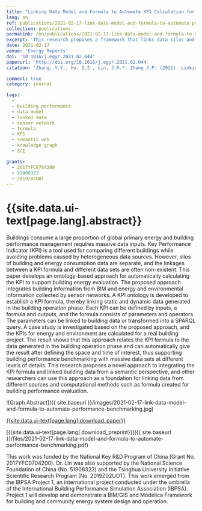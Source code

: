 ```yaml
---
title: "Linking Data Model and Formula to Automate KPI Calculation for Building Performance Benchmarking"
lang: en
ref: publications/2021-02-17-link-data-model-and-formula-to-automate-performance-benchmarking
collection: publications
permalink: /en/publications/2021-02-17-link-data-model-and-formula-to-automate-performance-benchmarking
excerpt: 'This research proposes a framework that links data silos and formula to automate KPI calculation process, enabling performance comparison of buildings based on data with defferent levels of details'
date: 2021-02-17
venue: 'Energy Reports'
doi: '10.​1016/​j.​egyr.​2021.​02.​044'
paperurl: 'http://doi.org/10.​1016/​j.​egyr.​2021.​02.​044'
citation: 'Zhang, Y.Y., Hu, Z.Z., Lin, J.R.*, Zhang J.P. (2021). Linking Data Model and Formula to Automate KPI Calculation for Building Performance Benchmarking. <i>Energy Reports</i>, 7, 1326-1337. doi: 10.​1016/​j.​egyr.​2021.​02.​044'

comment: true
category: journal

tags: 
  - 
  - building performance
  - data model
  - linked data
  - sensor network
  - formula
  - KP1
  - semantic web
  - knowledge graph
  - SCI

grants:
  - 2017YFC0704200
  - 51908323
  - 2019Z02UOT
---
```



{{site.data.ui-text[page.lang].abstract}}
====

Buildings consume a large proportion of global primary energy and building performance management requires massive data inputs. Key Performance Indicator (KPI) is a tool used for comparing different buildings while avoiding problems caused by heterogeneous data sources. However, silos of building and energy consumption data are separate, and the linkages between a KPI formula and different data sets are often non-existent. This paper develops an ontology-based approach for automatically calculating the KPI to support building energy evaluation. The proposed approach integrates building information from BIM and energy and environmental information collected by sensor networks. A KPI ontology is developed to establish a KPI formula, thereby linking static and dynamic data generated in the building operation phase. Each KPI can be defined by inputs, a formula and outputs, and the formula consists of parameters and operators. The parameters can be linked to building data or transformed into a SPARQL query. A case study is investigated based on the proposed approach, and the KPIs for energy and environment are calculated for a real building project. The result shows that this approach relates the KPI formula to the data generated in the building operation phase and can automatically give the result after defining the space and time of interest, thus supporting building performance benchmarking with massive data sets at different levels of details. This research proposes a novel approach to integrating the KPI formula and linked building data from a semantic perspective, and other researchers can use this approach as a foundation for linking data from different sources and computational methods such as formula created for building performance evaluation.

![Graph Abstract]({{ site.baseurl }}/images/2021-02-17-link-data-model-and-formula-to-automate-performance-benchmarking.jpg)

[{{site.data.ui-text[page.lang].download_paper}}]({{page.paperurl}})

[{{site.data.ui-text[page.lang].download_preprint}}]({{ site.baseurl }}/files/2021-02-17-link-data-model-and-formula-to-automate-performance-benchmarking.pdf)

This work was funded by the National Key R&D Program of China (Grant No. 2017YFC0704200). Dr. Lin was also supported by the National Science Foundation of China (No. 51908323) and the Tsinghua University Initiative Scientific Research Program (No. 2019Z02UOT).
This work emerged from the IBPSA Project 1, an international project conducted under the umbrella of the International Building Performance Simulation Association (IBPSA). Project 1 will develop and demonstrate a BIM/GIS and Modelica Framework for building and community energy system design and operation.



